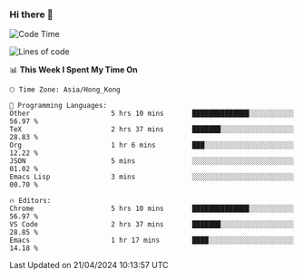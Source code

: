### Hi there 👋

<!--
**nicehiro/nicehiro** is a ✨ _special_ ✨ repository because its `README.md` (this file) appears on your GitHub profile.

Here are some ideas to get you started:

- 🔭 I’m currently working on ...
- 🌱 I’m currently learning ...
- 👯 I’m looking to collaborate on ...
- 🤔 I’m looking for help with ...
- 💬 Ask me about ...
- 📫 How to reach me: ...
- 😄 Pronouns: ...
- ⚡ Fun fact: ...
-->

<!--START_SECTION:waka-->
![Code Time](http://img.shields.io/badge/Code%20Time-313%20hrs%2047%20mins-blue)

![Lines of code](https://img.shields.io/badge/From%20Hello%20World%20I%27ve%20Written-2.6%20million%20lines%20of%20code-blue)

📊 **This Week I Spent My Time On** 

```text
🕑︎ Time Zone: Asia/Hong_Kong

💬 Programming Languages: 
Other                    5 hrs 10 mins       ██████████████░░░░░░░░░░░   56.97 % 
TeX                      2 hrs 37 mins       ███████░░░░░░░░░░░░░░░░░░   28.83 % 
Org                      1 hr 6 mins         ███░░░░░░░░░░░░░░░░░░░░░░   12.22 % 
JSON                     5 mins              ░░░░░░░░░░░░░░░░░░░░░░░░░   01.02 % 
Emacs Lisp               3 mins              ░░░░░░░░░░░░░░░░░░░░░░░░░   00.70 % 

🔥 Editors: 
Chrome                   5 hrs 10 mins       ██████████████░░░░░░░░░░░   56.97 % 
VS Code                  2 hrs 37 mins       ███████░░░░░░░░░░░░░░░░░░   28.85 % 
Emacs                    1 hr 17 mins        ████░░░░░░░░░░░░░░░░░░░░░   14.18 % 
```


 Last Updated on 21/04/2024 10:13:57 UTC
<!--END_SECTION:waka-->
